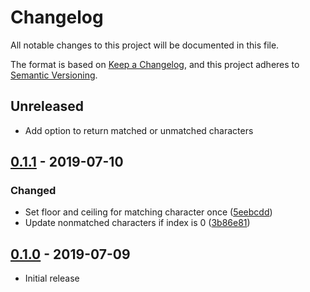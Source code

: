 # Changelog

All notable changes to this project will be documented in this file.

The format is based on [Keep a Changelog](https://keepachangelog.com/en/1.0.0/),
and this project adheres to [Semantic Versioning](https://semver.org/spec/v2.0.0.html).

## Unreleased

* Add option to return matched or unmatched characters

## [0.1.1](https://github.com/metonym/strind/tree/0.1.1) - 2019-07-10

### Changed

* Set floor and ceiling for matching character once
([5eebcdd](https://github.com/metonym/strind/commit/5eebcdd7f8ea47b05b2d59c8fa30c8552e091977))
* Update nonmatched characters if index is 0
([3b86e81](https://github.com/metonym/strind/commit/3b86e8186b92a987d35cb80589e00f4b6de81d03))

## [0.1.0](https://github.com/metonym/strind/tree/0.1.0) - 2019-07-09

* Initial release
